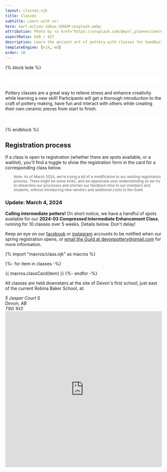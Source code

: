 ```yaml
---
layout: classes.njk
title: Classes
subtitle: Learn with us!
hero: earl-wilcox-iUbsw_VOkbM-unsplash.webp
attribution: Photo by <a href="https://unsplash.com/@earl_plannerzone?utm_content=creditCopyText&utm_medium=referral&utm_source=unsplash">Earl Wilcox</a> on <a href="https://unsplash.com/photos/person-making-clay-pot-on-white-round-plate-iUbsw_VOkbM?utm_content=creditCopyText&utm_medium=referral&utm_source=unsplash">Unsplash</a>
aspectRatio: 640 / 427
description: Learn the ancient art of pottery with classes for handbuilding and throwing on the wheel.
templateEngine: [njk, md]
order: 10
---
```


{% block lede %}
<div class="lede">
    <img src="/statics/curve.svg" class="curve" inline />
<p>
Pottery classes are a great way to relieve stress and enhance creativity while
learning a new skill! Participants will get a thorough introduction to the craft
of pottery making, have fun and interact with others while creating their own
ceramic pieces from start to finish.
</p>
    <img src="/statics/curve.svg" class="curve" inline />
</div>
{% endblock %}

<section class="flow">

<style>blockquote {font-size: smaller; padding-left: 1ch; border-left: 1ch solid var(--accent)}</style>

## Registration process

If a class is open to registration (whether there are spots available, or a waitlist),
you'll find a toggle to show the registration form in the card for a corresponding class below.

> Note: As of March 2024, we're trying a bit of a modification to our existing registration process.
There might be some kinks, and we appreciate your understanding as we try to streamline our processes
and shorten our feedback time to our members and students, without introducing new vendors and additional
costs to the Guild.

### Update: March 4, 2024

**Calling intermediate potters!** On short notice, we have a handful of spots available for our **2024-03 Compressed Intermediate Enhancement Class**, running for 10 classes over 5 weeks. Details below. Don't delay!

Keep an eye on our [facebook](https://www.facebook.com/groups/164427301476867/) or [instagram](https://www.instagram.com/devonpottery/?hl=en) accounts to be notified when our spring registration opens, or [email the Guild at devonpottery@gmail.com](mailto:devonpottery@gmail.com) for more information.

<div id="class-calendar">

<style>
    .class-full, .class-cancelled {
        background-color: transparent;
        color: var(--text);
        rotate: 15deg;
        transform-origin: 50% 50%;
        position: absolute;
        contain: content;
        top: 10rem;
        z-index: 1;
        padding: 1rem;
        display: grid;
        place-content: center;
        font-size: 5em;
        font-weight: 900;
    }
    .card {
        position: relative;
        contain: content;
        outline: 1px dotted var(--accent);
    }
    .class-full ~ *,
    .class-cancelled ~ *  {
        filter: blur(1px) grayscale(1);
    }
    .class-cancelled {
        font-size: var(--size-4);
    }
    .cancelled-reason {
        font-size: var(--size-1);
        background-color: inherit;
        text-align: center;
    }
    iframe {
        width: 100%;
        min-height: 500px;
    }
    details {
        cursor: pointer;
    }
</style>

{% import "macros/class.njk" as macros %}
 
{%- for item in classes -%}

{{ macros.classCard(item) }}
{%- endfor -%}
</div>
</section>

<section class="flow">

All classes are held downstairs at the site of Devon's first school, just east of the current Robina Baker School, at:

<div class="address">
    <div>
        <address itemscope="itemscope" itemtype="http://data-vocabulary.org/Address">
        <span itemprop="street-address">5 Jasper Court S</span></br>
        <span itemprop="locality">Devon</span>, <span itemprop="region">AB</span></br>
        <span itemprop="postal-code">T9G 1H3</span>
        </address>
    </div>
    <div>
        <iframe title="Google Maps" width="100%" height="400" frameborder="0" scrolling="no" marginheight="0" marginwidth="0" src="https://maps.google.com/maps?width=100%25&amp;height=600&amp;hl=en&amp;q=5%20Jasper%20Ct%20S,%20Devon,%20AB,%20T9G%201A2+(Devon%20Pottery%20Guild)&amp;t=&amp;z=16&amp;ie=UTF8&amp;iwloc=B&amp;output=embed"></iframe>
    </div>
</div>

</section>